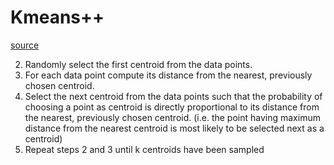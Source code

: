 # Kmeans++

[source](http://ilpubs.stanford.edu:8090/778/1/2006-13.pdf)

2. Randomly select the first centroid from the data points.
3. For each data point compute its distance from the nearest, previously chosen centroid.
4. Select the next centroid from the data points such that the probability of choosing a point as centroid is directly proportional to its distance from the nearest, previously chosen centroid. (i.e. the point having maximum distance from the nearest centroid is most likely to be selected next as a centroid)
5. Repeat steps 2 and 3 until k centroids have been sampled